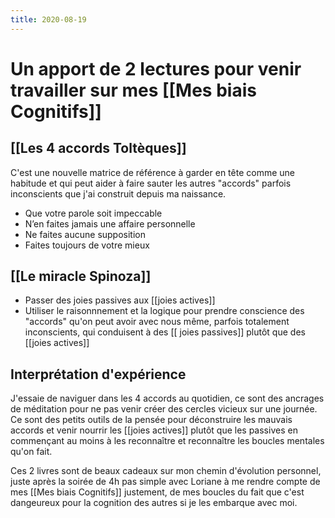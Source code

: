 ```yaml
---
title: 2020-08-19
---
```


# Un apport de 2 lectures pour venir travailler sur mes [[Mes biais Cognitifs]]

## [[Les 4 accords Toltèques]]
C'est une nouvelle matrice de référence à garder en tête comme une habitude et qui peut aider à faire sauter les autres "accords" parfois inconscients que j'ai construit depuis ma naissance.
- Que votre parole soit impeccable
- N’en faites jamais une affaire personnelle
- Ne faites aucune supposition
- Faites toujours de votre mieux


## [[Le miracle Spinoza]]
- Passer des joies passives aux [[joies actives]]
- Utiliser le raisonnnement et la logique pour prendre conscience des "accords" qu'on peut avoir avec nous même, parfois totalement inconscients, qui conduisent à des [[ joies passives]] plutôt que des [[joies actives]]

## Interprétation d'expérience
J'essaie de naviguer dans les 4 accords au quotidien, ce sont des ancrages de méditation pour ne pas venir créer des cercles vicieux sur une journée. Ce sont des petits outils de la pensée pour déconstruire les mauvais accords et venir nourrir les [[joies actives]] plutôt que les passives en commençant au moins à les reconnaître et reconnaître les boucles mentales qu'on fait.

Ces 2 livres sont de beaux cadeaux sur mon chemin d'évolution personnel, juste après la soirée de 4h pas simple avec Loriane à me rendre compte de mes [[Mes biais Cognitifs]] justement, de mes boucles du fait que c'est dangeureux pour la cognition des autres si je les embarque avec moi.